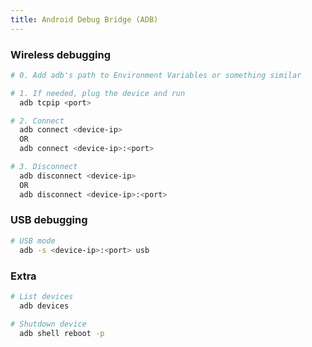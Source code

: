 ```yaml
---
title: Android Debug Bridge (ADB)
---
```


### Wireless debugging

```bash
# 0. Add adb's path to Environment Variables or something similar

# 1. If needed, plug the device and run
  adb tcpip <port>

# 2. Connect
  adb connect <device-ip>
  OR
  adb connect <device-ip>:<port>

# 3. Disconnect
  adb disconnect <device-ip>
  OR
  adb disconnect <device-ip>:<port>
```

### USB debugging

```bash
# USB mode
  adb -s <device-ip>:<port> usb
```

### Extra

```bash
# List devices
  adb devices

# Shutdown device
  adb shell reboot -p
```
